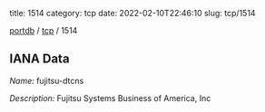 title: 1514
category: tcp
date: 2022-02-10T22:46:10
slug: tcp/1514

[portdb](/) / [tcp](/category/tcp.html) / 1514


## IANA Data

_Name:_ fujitsu-dtcns

_Description:_ Fujitsu Systems Business of America, Inc

